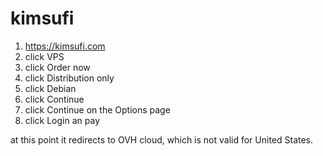# kimsufi

1. https://kimsufi.com
2. click VPS
3. click Order now
4. click Distribution only
5. click Debian
6. click Continue
7. click Continue on the Options page
8. click Login an pay

at this point it redirects to OVH cloud, which is not valid for United States.
